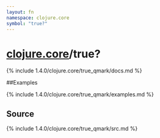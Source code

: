 ```yaml
---
layout: fn
namespace: clojure.core
symbol: "true?"
---
```


# [clojure.core](../)/true?

{% include 1.4.0/clojure.core/true_qmark/docs.md %}

##Examples

{% include 1.4.0/clojure.core/true_qmark/examples.md %}
## Source
{% include 1.4.0/clojure.core/true_qmark/src.md %}

